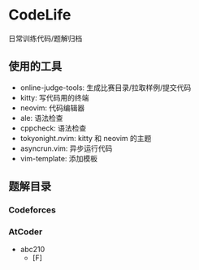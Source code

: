 # CodeLife

日常训练代码/题解归档

## 使用的工具

- online-judge-tools: 生成比赛目录/拉取样例/提交代码
- kitty: 写代码用的终端
- neovim: 代码编辑器
- ale: 语法检查
- cppcheck: 语法检查
- tokyonight.nvim: kitty 和 neovim 的主题
- asyncrun.vim: 异步运行代码
- vim-template: 添加模板

## 题解目录

### Codeforces

### AtCoder

- abc210
  - [F]

